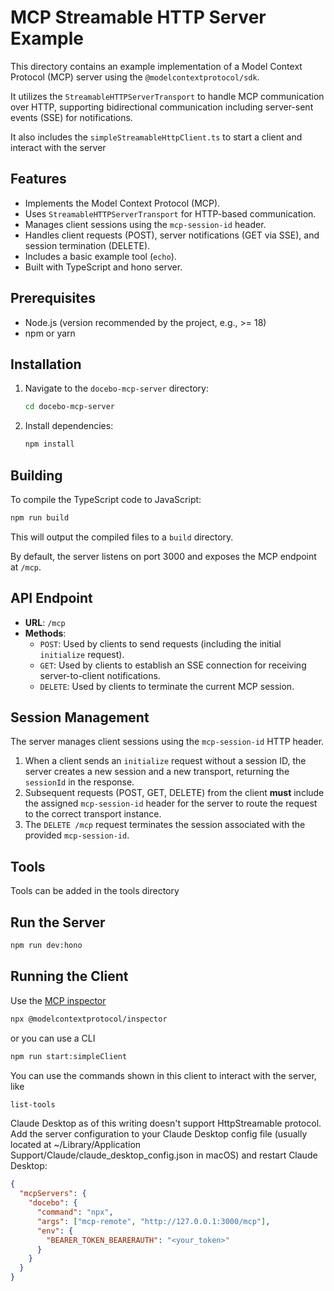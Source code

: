 # MCP Streamable HTTP Server Example

This directory contains an example implementation of a Model Context Protocol (MCP) server using the `@modelcontextprotocol/sdk`.

It utilizes the `StreamableHTTPServerTransport` to handle MCP communication over HTTP, supporting bidirectional communication including server-sent events (SSE) for notifications.

It also includes the `simpleStreamableHttpClient.ts` to start a client and interact with the server

## Features

*   Implements the Model Context Protocol (MCP).
*   Uses `StreamableHTTPServerTransport` for HTTP-based communication.
*   Manages client sessions using the `mcp-session-id` header.
*   Handles client requests (POST), server notifications (GET via SSE), and session termination (DELETE).
*   Includes a basic example tool (`echo`).
*   Built with TypeScript and hono server.

## Prerequisites

*   Node.js (version recommended by the project, e.g., >= 18)
*   npm or yarn

## Installation

1.  Navigate to the `docebo-mcp-server` directory:
    ```bash
    cd docebo-mcp-server
    ```
2.  Install dependencies:
    ```bash
    npm install
    ```

## Building

To compile the TypeScript code to JavaScript:

```bash
npm run build
```

This will output the compiled files to a `build` directory.



By default, the server listens on port 3000 and exposes the MCP endpoint at `/mcp`.

## API Endpoint

*   **URL**: `/mcp`
*   **Methods**:
    *   `POST`: Used by clients to send requests (including the initial `initialize` request).
    *   `GET`: Used by clients to establish an SSE connection for receiving server-to-client notifications.
    *   `DELETE`: Used by clients to terminate the current MCP session.

## Session Management

The server manages client sessions using the `mcp-session-id` HTTP header. 

1.  When a client sends an `initialize` request without a session ID, the server creates a new session and a new transport, returning the `sessionId` in the response.
2.  Subsequent requests (POST, GET, DELETE) from the client **must** include the assigned `mcp-session-id` header for the server to route the request to the correct transport instance.
3.  The `DELETE /mcp` request terminates the session associated with the provided `mcp-session-id`.

## Tools

Tools can be added in the tools directory

## Run the Server
```bash
npm run dev:hono
```

## Running the Client

Use the [MCP inspector](https://github.com/modelcontextprotocol/inspector) 
```bash
npx @modelcontextprotocol/inspector
```
or you can use a CLI

```bash
npm run start:simpleClient
```

You can use the commands shown in this client to interact with the server, like 

```bash
list-tools
```

Claude Desktop as of this writing doesn't support HttpStreamable protocol.
Add the server configuration to your Claude Desktop config file (usually located at ~/Library/Application Support/Claude/claude_desktop_config.json in macOS) and restart Claude Desktop:

```json
{
  "mcpServers": {
    "docebo": {
      "command": "npx",
      "args": ["mcp-remote", "http://127.0.0.1:3000/mcp"],
      "env": {
        "BEARER_TOKEN_BEARERAUTH": "<your_token>"
      }
    }
  }
}
```